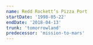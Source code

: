```yaml
---
name: Redd Rockett’s Pizza Port
startDate: '1998-05-22'
endDate: '2018-04-13'
trunk: 'tomorrowland'
predecessor: 'mission-to-mars'
---
```

